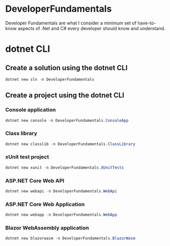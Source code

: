 # DeveloperFundamentals
Developer Fundamentals are what I consider a minimum set of have-to-know aspects of .Net and C# every developer should know and understand.

# dotnet CLI

## Create a solution using the dotnet CLI
```powershell
dotnet new sln -n DeveloperFundamentals
```

## Create a project using the dotnet CLI

### Console application
```powershell
dotnet new console -n DeveloperFundamentals.ConsoleApp
```

### Class library
```powershell
dotnet new classlib -n DeveloperFundamentals.ClassLibrary
```

### xUnit test project
```powershell
dotnet new xunit -n DeveloperFundamentals.XUnitTests
```

### ASP.NET Core Web API
```powershell
dotnet new webapi -n DeveloperFundamentals.WebApi
```

### ASP.NET Core Web Application
```powershell
dotnet new webapp -n DeveloperFundamentals.WebApp
```

### Blazor WebAssembly application
```powershell
dotnet new blazorwasm -n DeveloperFundamentals.BlazorWasm
```
